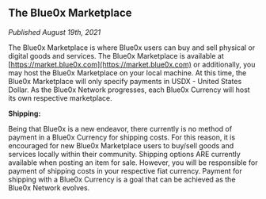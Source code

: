 ## **The Blue0x Marketplace** ##

_Published August 19th, 2021_

The Blue0x Marketplace is where Blue0x users can buy and sell physical or digital goods and services.  The Blue0x Marketplace is available at [https://market.blue0x.com](https://market.blue0x.com) or additionally, you may host the Blue0x Marketplace on your local machine.  At this time, the Blue0x Marketplace will only specify payments in USDX - United States Dollar.  As the Blue0x Network progresses, each Blue0x Currency will host its own respective marketplace.  

**Shipping:**

Being that Blue0x is a new endeavor, there currently is no method of payment in a Blue0x Currency for shipping costs.  For this reason, it is encouraged for new Blue0x Marketplace users to buy/sell goods and services locally within their community.  Shipping options ARE currently available when posting an item for sale.  However, you will be responsible for payment of shipping costs in your respective fiat currency.  Payment for shipping with a Blue0x Currency is a goal that can be achieved as the Blue0x Network evolves.

